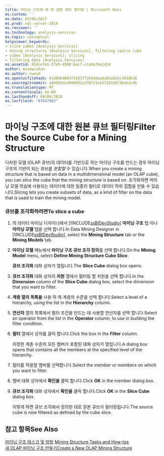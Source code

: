 ```yaml
---
title: 마이닝 구조에 대 한 원본 큐브 필터링 | Microsoft Docs
ms.custom: ''
ms.date: 03/06/2017
ms.prod: sql-server-2014
ms.reviewer: ''
ms.technology: analysis-services
ms.topic: conceptual
helpviewer_keywords:
- slice cubes [Analysis Services]
- mining structures [Analysis Services], filtering source cube
- cubes [Analysis Services], slicing
- filtering data [Analysis Services]
ms.assetid: 05dce7e1-2fe5-4500-bacf-c1a8a76e1424
author: minewiskan
ms.author: owend
ms.openlocfilehash: 61409b4803f43d3ff2634daaba65a92bc343db36
ms.sourcegitcommit: ad4d92dce894592a259721a1571b1d8736abacdb
ms.translationtype: MT
ms.contentlocale: ko-KR
ms.lasthandoff: 08/04/2020
ms.locfileid: "87647983"
---
```

# <a name="filter-the-source-cube-for-a-mining-structure"></a><span data-ttu-id="2d69d-102">마이닝 구조에 대한 원본 큐브 필터링</span><span class="sxs-lookup"><span data-stu-id="2d69d-102">Filter the Source Cube for a Mining Structure</span></span>
  <span data-ttu-id="2d69d-103">다차원 모델 (OLAP 큐브)의 데이터를 기반으로 하는 마이닝 구조를 만드는 경우 마이닝 구조의 기반이 되는 큐브를 *분할할* 수 있습니다.</span><span class="sxs-lookup"><span data-stu-id="2d69d-103">When you create a mining structure that is based on data in a multidimensional model (an OLAP cube), you can *slice* the cube that the mining structure is based on.</span></span> <span data-ttu-id="2d69d-104">조각화하면 마이닝 모델 학습에 사용되는 데이터에 대한 일종의 필터로 데이터 하위 집합을 만들 수 있습니다.</span><span class="sxs-lookup"><span data-stu-id="2d69d-104">Slicing lets you create subsets of data, as a kind of filter on the data that is used to train the mining model.</span></span>  
  
### <a name="to-slice-a-cube"></a><span data-ttu-id="2d69d-105">큐브를 조각화하려면</span><span class="sxs-lookup"><span data-stu-id="2d69d-105">To slice a cube</span></span>  
  
1.  <span data-ttu-id="2d69d-106">의 데이터 마이닝 디자이너에서 [!INCLUDE[ssBIDevStudio](../includes/ssbidevstudio-md.md)] **마이닝 구조** 탭 이나 **마이닝 모델** 탭을 선택 합니다.</span><span class="sxs-lookup"><span data-stu-id="2d69d-106">In Data Mining Designer in [!INCLUDE[ssBIDevStudio](../includes/ssbidevstudio-md.md)], select the **Mining Structure** tab or the **Mining Models** tab.</span></span>  
  
2.  <span data-ttu-id="2d69d-107">**마이닝 모델** 메뉴에서 **마이닝 구조 큐브 조각 정의**를 선택 합니다.</span><span class="sxs-lookup"><span data-stu-id="2d69d-107">On the **Mining Model** menu, select **Define Mining Structure Cube Slice**.</span></span>  
  
     <span data-ttu-id="2d69d-108">**큐브 조각화** 대화 상자가 열립니다.</span><span class="sxs-lookup"><span data-stu-id="2d69d-108">The **Slice Cube** dialog box opens.</span></span>  
  
3.  <span data-ttu-id="2d69d-109">**큐브 조각화** 대화 상자의 **차원** 열에서 필터링 할 차원을 선택 합니다.</span><span class="sxs-lookup"><span data-stu-id="2d69d-109">In the **Dimension** column of the **Slice Cube** dialog box, select the dimension that you want to filter.</span></span>  
  
4.  <span data-ttu-id="2d69d-110">**계층 열의 목록을** 사용 하 여 계층의 수준을 선택 합니다.</span><span class="sxs-lookup"><span data-stu-id="2d69d-110">Select a level of a hierarchy, using the list in the **Hierarchy** column.</span></span>  
  
5.  <span data-ttu-id="2d69d-111">**연산자** 열의 목록에서 필터 조건을 만드는 데 사용할 연산자를 선택 합니다.</span><span class="sxs-lookup"><span data-stu-id="2d69d-111">Select an operator from the list in the **Operator** column, to use in building the filter condition.</span></span>  
  
6.  <span data-ttu-id="2d69d-112">**필터** 열에서 상자를 클릭 합니다.</span><span class="sxs-lookup"><span data-stu-id="2d69d-112">Click the box in the **Filter** column.</span></span>  
  
     <span data-ttu-id="2d69d-113">지정한 계층 수준의 모든 멤버가 포함된 대화 상자가 열립니다.</span><span class="sxs-lookup"><span data-stu-id="2d69d-113">A dialog box opens that contains all the members at the specified level of the hierarchy.</span></span>  
  
7.  <span data-ttu-id="2d69d-114">필터를 적용할 멤버를 선택합니다.</span><span class="sxs-lookup"><span data-stu-id="2d69d-114">Select the member or members on which you want to filter.</span></span>  
  
8.  <span data-ttu-id="2d69d-115">멤버 대화 상자에서 **확인을** 클릭 합니다.</span><span class="sxs-lookup"><span data-stu-id="2d69d-115">Click **OK** in the member dialog box.</span></span>  
  
9. <span data-ttu-id="2d69d-116">**큐브 조각화** 대화 상자에서 **확인을** 클릭 합니다.</span><span class="sxs-lookup"><span data-stu-id="2d69d-116">Click **OK** in the **Slice Cube** dialog box.</span></span>  
  
     <span data-ttu-id="2d69d-117">이렇게 하면 큐브 조각에서 정의한 대로 원본 큐브가 필터링됩니다.</span><span class="sxs-lookup"><span data-stu-id="2d69d-117">The source cube is now filtered as defined by the cube slice.</span></span>  
  
## <a name="see-also"></a><span data-ttu-id="2d69d-118">참고 항목</span><span class="sxs-lookup"><span data-stu-id="2d69d-118">See Also</span></span>  
 <span data-ttu-id="2d69d-119">[마이닝 구조 태스크 및 방법](data-mining/mining-structure-tasks-and-how-tos.md) </span><span class="sxs-lookup"><span data-stu-id="2d69d-119">[Mining Structure Tasks and How-tos](data-mining/mining-structure-tasks-and-how-tos.md) </span></span>  
 [<span data-ttu-id="2d69d-120">새 OLAP 마이닝 구조 만들기</span><span class="sxs-lookup"><span data-stu-id="2d69d-120">Create a New OLAP Mining Structure</span></span>](data-mining/create-a-new-olap-mining-structure.md)  
  
  
